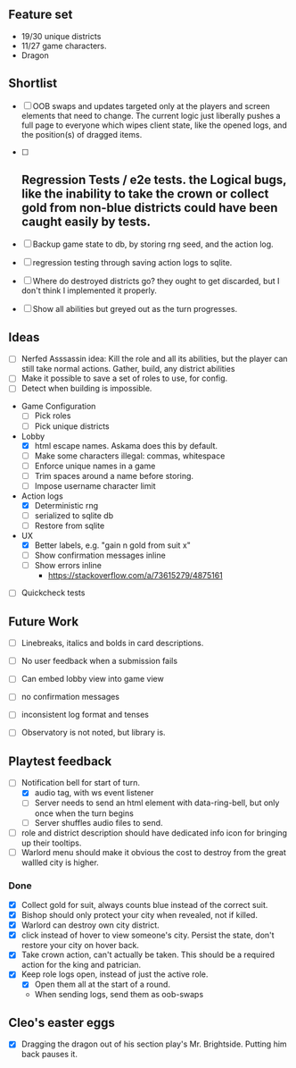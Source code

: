  ## Feature set
 - 19/30 unique districts
 - 11/27 game characters.
 - Dragon


## Shortlist
- [ ] OOB swaps and updates targeted only at the players and screen elements that need to change. The current logic just liberally pushes a full page to everyone which wipes client state, like the opened logs, and the position(s) of dragged items.
- [ ] Regression Tests / e2e tests. the Logical bugs, like the inability to take the crown or collect gold from non-blue districts could have been caught easily by tests.
    - 
- [ ] Backup game state to db, by storing rng seed, and the action log.
- [ ] regression testing through saving action logs to sqlite.
- [ ] Where do destroyed districts go? they ought to get discarded, but I don't think I implemented it properly.
- [ ] Show all abilities but greyed out as the turn progresses.


## Ideas
- [ ] Nerfed Asssassin idea: Kill the role and all its abilities, but the player can still take normal actions. Gather, build, any district abilities
- [ ] Make it possible to save a set of roles to use, for config.
- [ ] Detect when building is impossible.
- Game Configuration
    - [ ] Pick roles
    - [ ] Pick unique districts

- Lobby
    - [x] html escape names. Askama does this by default.
    - [ ] Make some characters illegal: commas, whitespace
    - [ ] Enforce unique names in a game
    - [ ] Trim spaces around a name before storing.
    - [ ] Impose username character limit

- Action logs
    - [x] Deterministic rng
    - [ ] serialized to sqlite db
    - [ ] Restore from sqlite

- UX
    - [x] Better labels, e.g. "gain n gold from suit x"
    - [ ] Show confirmation messages inline
    - [ ] Show errors inline
        - https://stackoverflow.com/a/73615279/4875161
- [ ] Quickcheck tests

## Future Work

- [ ] Linebreaks, italics and bolds in card descriptions.
- [ ] No user feedback when a submission fails
- [ ] Can embed lobby view into game view
- [ ] no confirmation messages
- [ ] inconsistent log format and tenses
- [ ] Observatory is not noted, but library is.


## Playtest feedback
- [ ] Notification bell for start of turn.
    - [x] audio tag, with ws event listener
    - [ ] Server needs to send an html element with data-ring-bell, but only once when the turn begins
    - [ ] Server shuffles audio files to send.
- [ ] role and district description should have dedicated info icon for bringing up their tooltips.
- [ ] Warlord menu should make it obvious the cost to destroy from the great wallled city is higher.

### Done
- [x] Collect gold for suit, always counts blue instead of the correct suit.
- [x] Bishop should only protect your city when revealed, not if killed.
- [x] Warlord can destroy own city district.
- [x] click instead of hover to view someone's city. Persist the state, don't restore your city on hover back.
- [x] Take crown action, can't actually be taken. This should be a required action for the king and patrician.
- [x] Keep role logs open, instead of just the active role.
	- [x] Open them all at the start of a round.
	- When sending logs, send them as oob-swaps 

## Cleo's easter eggs
- [x] Dragging the dragon out of his section play's Mr. Brightside. Putting him back pauses it.
